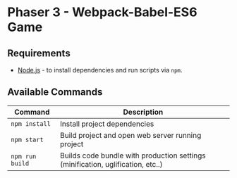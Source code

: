 # Phaser 3 - Webpack-Babel-ES6 Game


## Requirements

- [Node.js](https://nodejs.org) - to install dependencies and run scripts via `npm`.

## Available Commands

| Command | Description |
|---------|-------------|
| `npm install` | Install project dependencies |
| `npm start` | Build project and open web server running project |
| `npm run build` | Builds code bundle with production settings (minification, uglification, etc..) |

